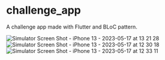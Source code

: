 # challenge_app

A challenge app made with Flutter and BLoC pattern.


![Simulator Screen Shot - iPhone 13 - 2023-05-17 at 13 21 28](https://github.com/mehdiChibani/challeng_app/assets/43273806/bbe6e631-c4cf-4838-9533-270bea8b5c6d)
![Simulator Screen Shot - iPhone 13 - 2023-05-17 at 12 30 18](https://github.com/mehdiChibani/challeng_app/assets/43273806/08b74e28-5bad-4a66-b933-de4e458eba9e)
![Simulator Screen Shot - iPhone 13 - 2023-05-17 at 12 33 11](https://github.com/mehdiChibani/challeng_app/assets/43273806/6e2749be-59a0-46ca-b042-0641a150013e)
